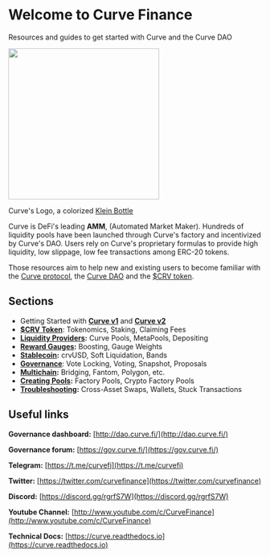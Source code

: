 # Welcome to Curve Finance

Resources and guides to get started with Curve and the Curve DAO

<img width=300 src="https://files.gitbook.com/v0/b/gitbook-x-prod.appspot.com/o/spaces%2F-MFA0rQI3SzfbVFgp3Ic%2Fuploads%2FF5ZS9RzAWKZnNxm9F85H%2FCurve-Logo-HighRez.png?alt=media&token=51c58ab0-e774-4b30-92ac-69f643400c56" />

Curve's Logo, a colorized [Klein Bottle](https://en.wikipedia.org/wiki/Klein_bottle)​

Curve is DeFi's leading **AMM**, (Automated Market Maker). Hundreds of liquidity pools have been launched through Curve's factory and incentivized by Curve's DAO. Users rely on Curve's proprietary formulas to provide high liquidity, low slippage, low fee transactions among ERC-20 tokens.

Those resources aim to help new and existing users to become familiar with the [Curve protocol](./lp/understanding-curve-pools), the [Curve DAO](./governance/understanding-governance) and the [$CRV token](./crv-token/understanding-crv).

## Sections

*   Getting Started with [**Curve v1**](./base-features/understanding-curve) and [**Curve v2**](./base-features/understanding-crypto-pools)**​**
*   ​[**$CRV Token**](./crv-token/understanding-crv): Tokenomics, Staking, Claiming Fees
*   **​**[**Liquidity Providers**](./lp/understanding-curve-pools)**:** Curve Pools, MetaPools, Depositing
*   **​**[**Reward Gauges**](./reward-gauges/understanding-gauges)**:** Boosting, Gauge Weights
*   **​**[**Stablecoin**](./crvUSD)**:** crvUSD, Soft Liquidation, Bands
*   **​**[**Governance**](./governance/understanding-governance): Vote Locking, Voting, Snapshot, Proposals
*   **​**[**Multichain**](./multichain/understanding-multichain)**:** Bridging, Fantom, Polygon, etc.  
*   **​**[**Creating Pools**](./factory-pools/pool-factory)**:** Factory Pools, Crypto Factory Pools  
*   **​**[**Troubleshooting**](./troubleshooting/support)**:** Cross-Asset Swaps, Wallets, Stuck Transactions
    
## Useful links

**Governance dashboard:** [http://dao.curve.fi/](http://dao.curve.fi/)​

**Governance forum:** [https://gov.curve.fi/](https://gov.curve.fi/)​

**Telegram:** [https://t.me/curvefi](https://t.me/curvefi)​

**Twitter:** [https://twitter.com/curvefinance](https://twitter.com/curvefinance)​

**Discord:** [https://discord.gg/rgrfS7W](https://discord.gg/rgrfS7W)​

**Youtube Channel:** [http://www.youtube.com/c/CurveFinance](http://www.youtube.com/c/CurveFinance)​

**Technical Docs:** [https://curve.readthedocs.io](https://curve.readthedocs.io)​
